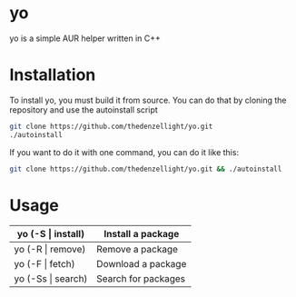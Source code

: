 # yo
yo is a simple AUR helper written in C++

# Installation
To install yo, you must build it from source.
You can do that by cloning the repository and use the autoinstall script
```sh
git clone https://github.com/thedenzellight/yo.git
./autoinstall
```
If you want to do it with one command, you can do it like this:
```sh
git clone https://github.com/thedenzellight/yo.git && ./autoinstall
```
# Usage
| yo (-S \| install) | Install a package |
|-------------------|-------------------|
| yo (-R \| remove)  | Remove a package  |
| yo (-F \| fetch)   | Download a package|
| yo (-Ss \| search) | Search for packages|

